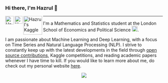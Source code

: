 ### Hi there, I'm Hazrul 👋


<a href="https://twitter.com/hazrulakmal2">
  <img align="left" alt="Hazrul Akmal | Twitter" width="27px" 
       src="https://upload.wikimedia.org/wikipedia/sco/thumb/9/9f/Twitter_bird_logo_2012.svg/172px-Twitter_bird_logo_2012.svg.png" />
</a>

<a href="https://www.linkedin.com/in/hazrulakmal/">
  <img align="left" alt="Hazrul's LinkedIN" width="25px" src="https://upload.wikimedia.org/wikipedia/commons/thumb/c/ca/LinkedIn_logo_initials.png/240px-LinkedIn_logo_initials.png" />
</a>

<a href="https://www.kaggle.com/hazrulakmal">
  <img align="left" alt="Hazrul's Kaggle" width="60px" src="https://upload.wikimedia.org/wikipedia/commons/7/7c/Kaggle_logo.png"" />
</a>

__________________________

I'm a Mathematics and Statistics student at the London School of Economics and Political Science <img alt="LSE" width="18px" src="https://upload.wikimedia.org/wikipedia/commons/thumb/5/51/LSE_Logo.svg/319px-LSE_Logo.svg.png" />. 


I am passionate about Machine Learning and Deep Learning, with a focus on Time Series and Natural Language Processing (NLP). I strive to constantly keep up with the latest developments in the field through [open source contributions](https://quiver-dill-7d0.notion.site/Open-Source-Contributions-a3149b81d4be4a829345d5be64f438a5), Kaggle competitions, and reading academic papers whenever I have time to kill. If you would like to learn more about me, do check out my personal website [here](https://hazrulakmal.github.io/).

<p align="center">
    <img src="https://github-readme-stats.vercel.app/api?username=hazrulakmal&theme=codeSTACKr&show_icons=true&hide=stars">
</p>

